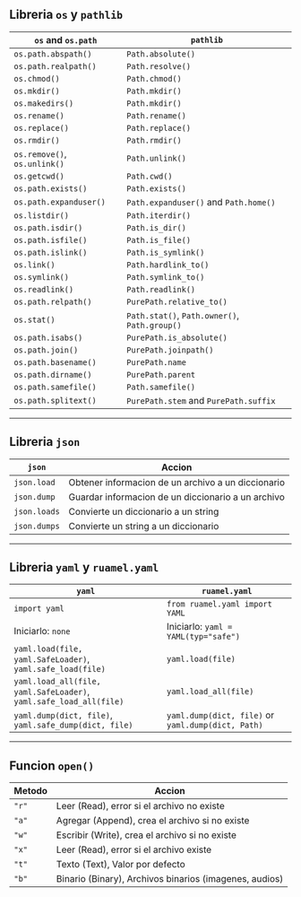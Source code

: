 ## Libreria `os` y `pathlib`

| `os` and `os.path`           | `pathlib`                                     |
| ---------------------------- | --------------------------------------------- |
| `os.path.abspath()`          | `Path.absolute()`                             |
| `os.path.realpath()`         | `Path.resolve()`                              |
| `os.chmod()`                 | `Path.chmod()`                                |
| `os.mkdir()`                 | `Path.mkdir()`                                |
| `os.makedirs()`              | `Path.mkdir()`                                |
| `os.rename()`                | `Path.rename()`                               |
| `os.replace()`               | `Path.replace()`                              |
| `os.rmdir()`                 | `Path.rmdir()`                                |
| `os.remove()`, `os.unlink()` | `Path.unlink()`                               |
| `os.getcwd()`                | `Path.cwd()`                                  |
| `os.path.exists()`           | `Path.exists()`                               |
| `os.path.expanduser()`       | `Path.expanduser()` and `Path.home()`         |
| `os.listdir()`               | `Path.iterdir()`                              |
| `os.path.isdir()`            | `Path.is_dir()`                               |
| `os.path.isfile()`           | `Path.is_file()`                              |
| `os.path.islink()`           | `Path.is_symlink()`                           |
| `os.link()`                  | `Path.hardlink_to()`                          |
| `os.symlink()`               | `Path.symlink_to()`                           |
| `os.readlink()`              | `Path.readlink()`                             |
| `os.path.relpath()`          | `PurePath.relative_to()`                      |
| `os.stat()`                  | `Path.stat()`, `Path.owner()`, `Path.group()` |
| `os.path.isabs()`            | `PurePath.is_absolute()`                      |
| `os.path.join()`             | `PurePath.joinpath()`                         |
| `os.path.basename()`         | `PurePath.name`                               |
| `os.path.dirname()`          | `PurePath.parent`                             |
| `os.path.samefile()`         | `Path.samefile()`                             |
| `os.path.splitext()`         | `PurePath.stem` and `PurePath.suffix`         |


---
## Libreria `json`

| `json`       | Accion                                             |
| ------------ | -------------------------------------------------- |
| `json.load`  | Obtener informacion de un archivo a un diccionario |
| `json.dump`  | Guardar informacion de un diccionario a un archivo |
| `json.loads` | Convierte un diccionario a un string               |
| `json.dumps` | Convierte un string a un diccionario               |


---
## Libreria `yaml` y `ruamel.yaml`

| `yaml`                                                                 | `ruamel.yaml`                                         |
| ---------------------------------------------------------------------- | ----------------------------------------------------- |
| `import yaml`                                                          | `from ruamel.yaml import YAML`                        |
| Iniciarlo: `none`                                                      | Iniciarlo: `yaml = YAML(typ="safe")`                  |
| `yaml.load(file, yaml.SafeLoader)`, <br>`yaml.safe_load(file)`         | `yaml.load(file)`                                     |
| `yaml.load_all(file, yaml.SafeLoader)`, <br>`yaml.safe_load_all(file)` | `yaml.load_all(file)`                                 |
| `yaml.dump(dict, file)`, <br>`yaml.safe_dump(dict, file)`              | `yaml.dump(dict, file)` or<br>`yaml.dump(dict, Path)` |


---
## Funcion `open()`

| Metodo | Accion                                                 |
| ------ | ------------------------------------------------------ |
| `"r"`  | Leer (Read), error si el archivo no existe             |
| `"a"`  | Agregar (Append), crea el archivo si no existe         |
| `"w"`  | Escribir (Write), crea el archivo si no existe         |
| `"x"`  | Leer (Read), error si el archivo existe                |
| `"t"`  | Texto (Text), Valor por defecto                        |
| `"b"`  | Binario (Binary), Archivos binarios (imagenes, audios) |
